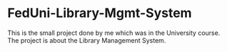 # FedUni-Library-Mgmt-System

This is the small project done by me which was in the University course. The project is about the Library Management System. 
